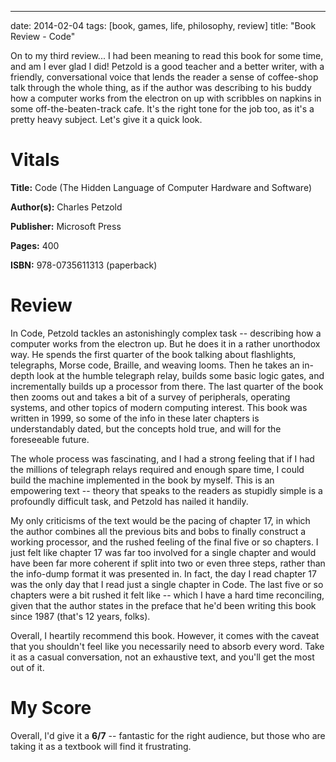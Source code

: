 ---
date: 2014-02-04
tags: [book, games, life, philosophy, review]
title: "Book Review - Code"

On to my third review... I had been meaning to read this book for some time, and am I ever glad I did!  Petzold is a good teacher and a better writer, with a friendly, conversational voice that lends the reader a sense of coffee-shop talk through the whole thing, as if the author was describing to his buddy how a computer works from the electron on up with scribbles on napkins in some off-the-beaten-track cafe.  It's the right tone for the job too, as it's a pretty heavy subject.  Let's give it a quick look.

# Vitals
**Title:** Code (The Hidden Language of Computer Hardware and Software)

**Author(s):** Charles Petzold

**Publisher:** Microsoft Press

**Pages:** 400

**ISBN:** 978-0735611313 (paperback)

# Review
In Code, Petzold tackles an astonishingly complex task -- describing how a computer works from the electron up.  But he does it in a rather unorthodox way.   He spends the first quarter of the book talking about flashlights, telegraphs, Morse code, Braille, and weaving looms.  Then he takes an in-depth look at the humble telegraph relay, builds some basic logic gates, and incrementally builds up a processor from there.  The last quarter of the book then zooms out and takes a bit of a survey of peripherals, operating systems, and other topics of modern computing interest.  This book was written in 1999, so some of the info in these later chapters is understandably dated, but the concepts hold true, and will for the foreseeable future.

The whole process was fascinating, and I had a strong feeling that if I had the millions of telegraph relays required and enough spare time, I could build the machine implemented in the book by myself.  This is an empowering text -- theory that speaks to the readers as stupidly simple is a profoundly difficult task, and Petzold has nailed it handily.

My only criticisms of the text would be the pacing of chapter 17, in which the author combines all the previous bits and bobs to finally construct a working processor, and the rushed feeling of the final five or so chapters.  I just felt like chapter 17 was far too involved for a single chapter and would have been far more coherent if split into two or even three steps, rather than the info-dump format it was presented in.  In fact, the day I read chapter 17 was the only day that I read just a single chapter in Code.  The last five or so chapters were a bit rushed it felt like -- which I have a hard time reconciling, given that the author states in the preface that he'd been writing this book since 1987 (that's 12 years, folks).

Overall, I heartily recommend this book.  However, it comes with the caveat that you shouldn't feel like you necessarily need to absorb every word.  Take it as a casual conversation, not an exhaustive text, and you'll get the most out of it.

# My Score
Overall, I'd give it a **6/7** -- fantastic for the right audience, but those who are taking it as a textbook will find it frustrating.